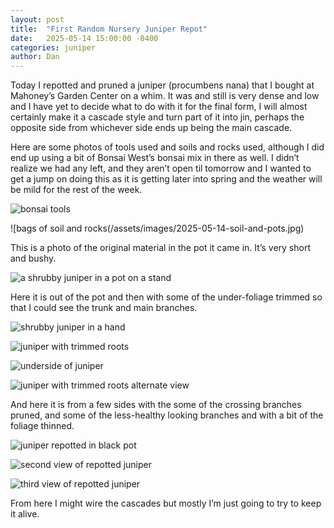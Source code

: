 ```yaml
---
layout: post
title:  "First Random Nursery Juniper Repot"
date:   2025-05-14 15:00:00 -0400
categories: juniper
author: Dan
---
```

Today I repotted and pruned a juniper (procumbens nana) that I bought at Mahoney’s Garden Center on a whim. It was and still is very dense and low and I have yet to decide what to do with it for the final form, I will almost certainly make it a cascade style and turn part of it into jin, perhaps the opposite side from whichever side ends up being the main cascade.

Here are some photos of tools used and soils and rocks used, although I did end up using a bit of Bonsai West’s bonsai mix in there as well. I didn’t realize we had any left, and they aren’t open til tomorrow and I wanted to get a jump on doing this as it is getting later into spring and the weather will be mild for the rest of the week.

![bonsai tools](/assets/images/2025-05-14-tools.jpg)

![bags of soil and rocks(/assets/images/2025-05-14-soil-and-pots.jpg)

This is a photo of the original material in the pot it came in. It’s very short and bushy.

![a shrubby juniper in a pot on a stand](/assets/images/2025-05-14-original-juniper-view.jpg)

Here it is out of the pot and then with some of the under-foliage trimmed so that I could see the trunk and main branches. 

![shrubby juniper in a hand](/assets/images/2025-05-14-out-of-the-pot.jpg)

![juniper with trimmed roots](/assets/images/2025-05-14-trimmed-roots-view-1.jpg)

![underside of juniper](/assets/images/2025-05-14-trimmed-roots-underside-view.jpg)

![juniper with trimmed roots alternate view](/assets/images/2025-05-14-trimmed-roots-view-2.jpg)

And here it is from a few sides with the some of the crossing branches pruned, and some of the less-healthy looking branches and with a bit of the foliage thinned.

![juniper repotted in black pot](/assets/images/2025-05-14-repotted-view-1.jpg)

![second view of repotted juniper](/assets/images/2025-05-14-potted-view-2.jpg)

![third view of repotted juniper](/assets/images/2025-05-14-potted-view-3.jpg)

From here I might wire the cascades but mostly I’m just going to try to keep it alive. 
